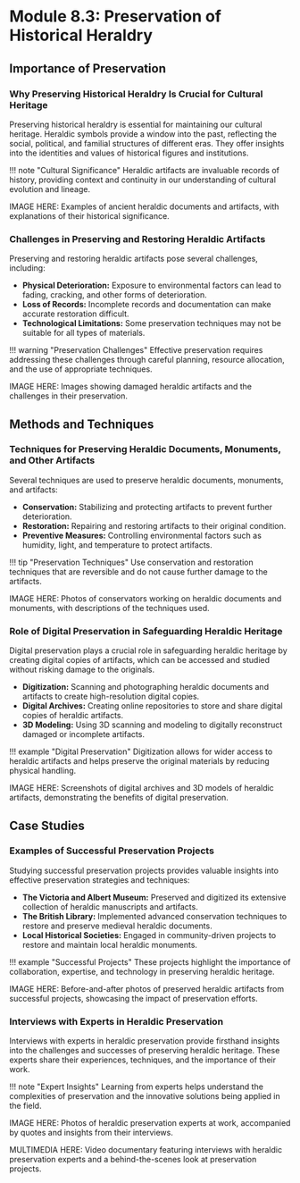# Module 8.3: Preservation of Historical Heraldry

## Importance of Preservation

### Why Preserving Historical Heraldry Is Crucial for Cultural Heritage

Preserving historical heraldry is essential for maintaining our cultural heritage. Heraldic symbols provide a window into the past, reflecting the social, political, and familial structures of different eras. They offer insights into the identities and values of historical figures and institutions.

!!! note "Cultural Significance"
    Heraldic artifacts are invaluable records of history, providing context and continuity in our understanding of cultural evolution and lineage.

IMAGE HERE: Examples of ancient heraldic documents and artifacts, with explanations of their historical significance.

### Challenges in Preserving and Restoring Heraldic Artifacts

Preserving and restoring heraldic artifacts pose several challenges, including:

- **Physical Deterioration:** Exposure to environmental factors can lead to fading, cracking, and other forms of deterioration.
- **Loss of Records:** Incomplete records and documentation can make accurate restoration difficult.
- **Technological Limitations:** Some preservation techniques may not be suitable for all types of materials.

!!! warning "Preservation Challenges"
    Effective preservation requires addressing these challenges through careful planning, resource allocation, and the use of appropriate techniques.

IMAGE HERE: Images showing damaged heraldic artifacts and the challenges in their preservation.

## Methods and Techniques

### Techniques for Preserving Heraldic Documents, Monuments, and Other Artifacts

Several techniques are used to preserve heraldic documents, monuments, and artifacts:

- **Conservation:** Stabilizing and protecting artifacts to prevent further deterioration.
- **Restoration:** Repairing and restoring artifacts to their original condition.
- **Preventive Measures:** Controlling environmental factors such as humidity, light, and temperature to protect artifacts.

!!! tip "Preservation Techniques"
    Use conservation and restoration techniques that are reversible and do not cause further damage to the artifacts.

IMAGE HERE: Photos of conservators working on heraldic documents and monuments, with descriptions of the techniques used.

### Role of Digital Preservation in Safeguarding Heraldic Heritage

Digital preservation plays a crucial role in safeguarding heraldic heritage by creating digital copies of artifacts, which can be accessed and studied without risking damage to the originals.

- **Digitization:** Scanning and photographing heraldic documents and artifacts to create high-resolution digital copies.
- **Digital Archives:** Creating online repositories to store and share digital copies of heraldic artifacts.
- **3D Modeling:** Using 3D scanning and modeling to digitally reconstruct damaged or incomplete artifacts.

!!! example "Digital Preservation"
    Digitization allows for wider access to heraldic artifacts and helps preserve the original materials by reducing physical handling.

IMAGE HERE: Screenshots of digital archives and 3D models of heraldic artifacts, demonstrating the benefits of digital preservation.

## Case Studies

### Examples of Successful Preservation Projects

Studying successful preservation projects provides valuable insights into effective preservation strategies and techniques:

- **The Victoria and Albert Museum:** Preserved and digitized its extensive collection of heraldic manuscripts and artifacts.
- **The British Library:** Implemented advanced conservation techniques to restore and preserve medieval heraldic documents.
- **Local Historical Societies:** Engaged in community-driven projects to restore and maintain local heraldic monuments.

!!! example "Successful Projects"
    These projects highlight the importance of collaboration, expertise, and technology in preserving heraldic heritage.

IMAGE HERE: Before-and-after photos of preserved heraldic artifacts from successful projects, showcasing the impact of preservation efforts.

### Interviews with Experts in Heraldic Preservation

Interviews with experts in heraldic preservation provide firsthand insights into the challenges and successes of preserving heraldic heritage. These experts share their experiences, techniques, and the importance of their work.

!!! note "Expert Insights"
    Learning from experts helps understand the complexities of preservation and the innovative solutions being applied in the field.

IMAGE HERE: Photos of heraldic preservation experts at work, accompanied by quotes and insights from their interviews.

MULTIMEDIA HERE: Video documentary featuring interviews with heraldic preservation experts and a behind-the-scenes look at preservation projects.
